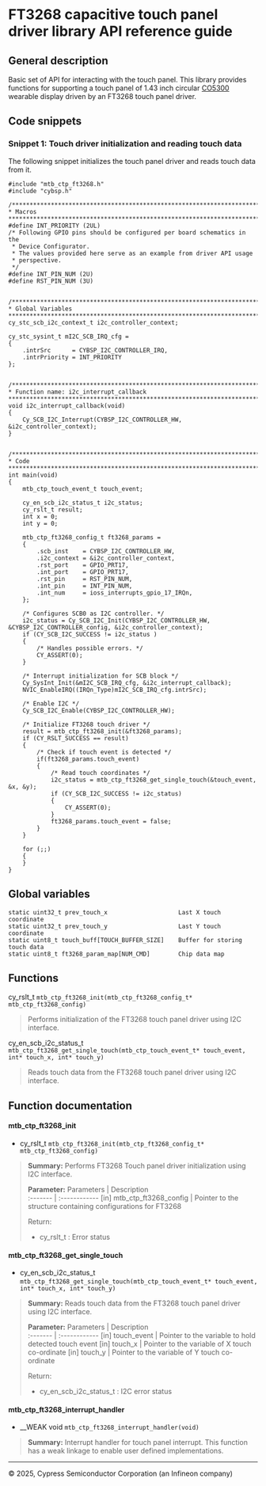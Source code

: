 # FT3268 capacitive touch panel driver library API reference guide

## General description

Basic set of API for interacting with the touch panel. This library provides functions for supporting a touch panel of 1.43 inch circular [CO5300](https://admin.osptek.com/uploads/CO_5300_Datasheet_V0_00_20230328_07edb82936.pdf) wearable display driven by an FT3268 touch panel driver.

## Code snippets

### Snippet 1: Touch driver initialization and reading touch data

The following snippet initializes the touch panel driver and reads touch data from it.

  ```
  #include "mtb_ctp_ft3268.h"
  #include "cybsp.h"

  /*****************************************************************************
  * Macros
  *****************************************************************************/
  #define INT_PRIORITY (2UL)
  /* Following GPIO pins should be configured per board schematics in the
   * Device Configurator. 
   * The values provided here serve as an example from driver API usage
   * perspective.
   */
  #define INT_PIN_NUM (2U)
  #define RST_PIN_NUM (3U)


  /*****************************************************************************
  * Global Variables
  *****************************************************************************/
  cy_stc_scb_i2c_context_t i2c_controller_context;

  cy_stc_sysint_t mI2C_SCB_IRQ_cfg =
  {
      .intrSrc      = CYBSP_I2C_CONTROLLER_IRQ,
      .intrPriority = INT_PRIORITY
  };


  /*****************************************************************************
  * Function name: i2c_interrupt_callback
  *****************************************************************************/
  void i2c_interrupt_callback(void)
  {
      Cy_SCB_I2C_Interrupt(CYBSP_I2C_CONTROLLER_HW, &i2c_controller_context);
  }


  /*****************************************************************************
  * Code
  *****************************************************************************/
  int main(void)
  {
      mtb_ctp_touch_event_t touch_event;

      cy_en_scb_i2c_status_t i2c_status;
      cy_rslt_t result;
      int x = 0;
      int y = 0;

      mtb_ctp_ft3268_config_t ft3268_params =
      {
          .scb_inst    = CYBSP_I2C_CONTROLLER_HW,
          .i2c_context = &i2c_controller_context,
          .rst_port    = GPIO_PRT17,
          .int_port    = GPIO_PRT17,
          .rst_pin     = RST_PIN_NUM,
          .int_pin     = INT_PIN_NUM,
          .int_num     = ioss_interrupts_gpio_17_IRQn,
      };

      /* Configures SCB0 as I2C controller. */
      i2c_status = Cy_SCB_I2C_Init(CYBSP_I2C_CONTROLLER_HW, &CYBSP_I2C_CONTROLLER_config, &i2c_controller_context);
      if (CY_SCB_I2C_SUCCESS != i2c_status )
      {
          /* Handles possible errors. */
          CY_ASSERT(0);
      }

      /* Interrupt initialization for SCB block */
      Cy_SysInt_Init(&mI2C_SCB_IRQ_cfg, &i2c_interrupt_callback);
      NVIC_EnableIRQ((IRQn_Type)mI2C_SCB_IRQ_cfg.intrSrc);

      /* Enable I2C */
      Cy_SCB_I2C_Enable(CYBSP_I2C_CONTROLLER_HW);

      /* Initialize FT3268 touch driver */
      result = mtb_ctp_ft3268_init(&ft3268_params);
      if (CY_RSLT_SUCCESS == result)
      {
          /* Check if touch event is detected */
          if(ft3268_params.touch_event)
          {
              /* Read touch coordinates */
              i2c_status = mtb_ctp_ft3268_get_single_touch(&touch_event, &x, &y);
              if (CY_SCB_I2C_SUCCESS != i2c_status)
              {
                  CY_ASSERT(0);
              }
              ft3268_params.touch_event = false;
          }
      }

      for (;;)
      {
      }
  }
  ```

## Global variables
```
static uint32_t prev_touch_x                    Last X touch coordinate
static uint32_t prev_touch_y                    Last Y touch coordinate
static uint8_t touch_buff[TOUCH_BUFFER_SIZE]    Buffer for storing touch data
static uint8_t ft3268_param_map[NUM_CMD]        Chip data map
```


## Functions
cy_rslt_t `mtb_ctp_ft3268_init(mtb_ctp_ft3268_config_t* mtb_ctp_ft3268_config)`
>Performs initialization of the FT3268 touch panel driver using I2C interface.

cy_en_scb_i2c_status_t `mtb_ctp_ft3268_get_single_touch(mtb_ctp_touch_event_t* touch_event,
                                                        int* touch_x, int* touch_y)`
>Reads touch data from the FT3268 touch panel driver using I2C interface.


## Function documentation
#### mtb_ctp_ft3268_init
- cy_rslt_t `mtb_ctp_ft3268_init(mtb_ctp_ft3268_config_t* mtb_ctp_ft3268_config)`

> **Summary:** Performs FT3268 Touch panel driver initialization using I2C interface.
>
> **Parameter:**
>  Parameters                    |  Description       
>  :-------                      |  :------------
>  [in] mtb_ctp_ft3268_config    |  Pointer to the structure containing configurations for FT3268
>
> Return:
>  - cy_rslt_t       :              Error status

#### mtb_ctp_ft3268_get_single_touch
- cy_en_scb_i2c_status_t `mtb_ctp_ft3268_get_single_touch(mtb_ctp_touch_event_t* touch_event,
                                                          int* touch_x, int* touch_y)`
> **Summary:** Reads touch data from the FT3268 touch panel driver using I2C interface.
> 
> **Parameter:**
>  Parameters            |  Description       
>  :-------              |  :------------
>  [in] touch_event      |  Pointer to the variable to hold detected touch event
>  [in] touch_x          |  Pointer to the variable of X touch co-ordinate
>  [in] touch_y          |  Pointer to the variable of Y touch co-ordinate
>
> Return:
>  - cy_en_scb_i2c_status_t       :         I2C error status

#### mtb_ctp_ft3268_interrupt_handler
- __WEAK void `mtb_ctp_ft3268_interrupt_handler(void)`
> **Summary:** Interrupt handler for touch panel interrupt. This function has a weak linkage to enable user defined implementations.
>

---
© 2025, Cypress Semiconductor Corporation (an Infineon company)
